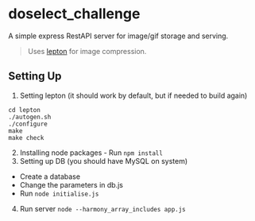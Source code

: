 # doselect_challenge
A simple express RestAPI server for image/gif storage and serving.

> Uses [lepton](https://github.com/dropbox/lepton) for image compression.

## Setting Up
1. Setting lepton (it should work by default, but if needed to build again)
  ```
  cd lepton
  ./autogen.sh
  ./configure
  make
  make check
  ```
2. Installing node packages - Run ```npm install```
3. Setting up DB (you should have MySQL on system)
  * Create a database
  * Change the parameters in db.js
  * Run ```node initialise.js```
4. Run server ```node --harmony_array_includes app.js```
